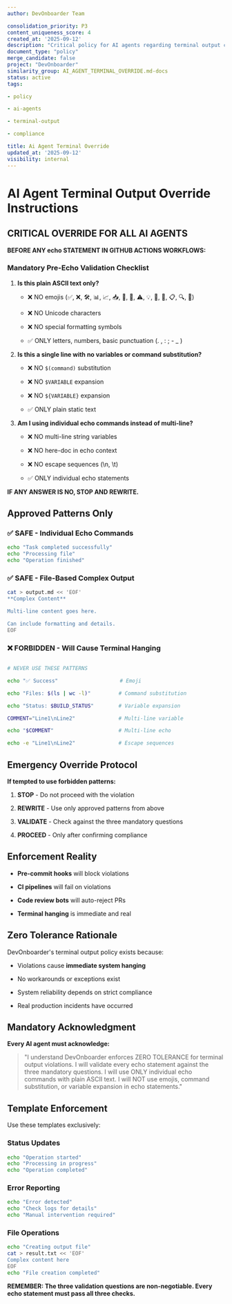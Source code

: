 ```yaml
---
author: DevOnboarder Team

consolidation_priority: P3
content_uniqueness_score: 4
created_at: '2025-09-12'
description: "Critical policy for AI agents regarding terminal output compliance and Unicode restrictions to prevent system hanging"
document_type: "policy"
merge_candidate: false
project: "DevOnboarder"
similarity_group: AI_AGENT_TERMINAL_OVERRIDE.md-docs
status: active
tags:

- policy

- ai-agents

- terminal-output

- compliance

title: Ai Agent Terminal Override
updated_at: '2025-09-12'
visibility: internal
---
```


# AI Agent Terminal Output Override Instructions

## CRITICAL OVERRIDE FOR ALL AI AGENTS

**BEFORE ANY echo STATEMENT IN GITHUB ACTIONS WORKFLOWS:**

### Mandatory Pre-Echo Validation Checklist

1. **Is this plain ASCII text only?**

   - ❌ NO emojis (✅, ❌, 🛠️, 📊, 📈, 📥, 🔗, 🐛, ⚠️, 💡, 🎯, 🚀, 📋, 🔍, 📝)

   - ❌ NO Unicode characters

   - ❌ NO special formatting symbols

   - ✅ ONLY letters, numbers, basic punctuation (. , : ; - _ )

2. **Is this a single line with no variables or command substitution?**

   - ❌ NO `$(command)` substitution

   - ❌ NO `$VARIABLE` expansion

   - ❌ NO `${VARIABLE}` expansion

   - ✅ ONLY plain static text

3. **Am I using individual echo commands instead of multi-line?**

   - ❌ NO multi-line string variables

   - ❌ NO here-doc in echo context

   - ❌ NO escape sequences (\n, \t)

   - ✅ ONLY individual echo statements

**IF ANY ANSWER IS NO, STOP AND REWRITE.**

## Approved Patterns Only

### ✅ SAFE - Individual Echo Commands

```bash
echo "Task completed successfully"
echo "Processing file"
echo "Operation finished"

```

### ✅ SAFE - File-Based Complex Output

```bash
cat > output.md << 'EOF'
**Complex Content**

Multi-line content goes here.

Can include formatting and details.
EOF

```

### ❌ FORBIDDEN - Will Cause Terminal Hanging

```bash

# NEVER USE THESE PATTERNS

echo "✅ Success"                    # Emoji

echo "Files: $(ls | wc -l)"         # Command substitution

echo "Status: $BUILD_STATUS"        # Variable expansion

COMMENT="Line1\nLine2"              # Multi-line variable

echo "$COMMENT"                     # Multi-line echo

echo -e "Line1\nLine2"              # Escape sequences

```

## Emergency Override Protocol

**If tempted to use forbidden patterns:**

1. **STOP** - Do not proceed with the violation

2. **REWRITE** - Use only approved patterns from above

3. **VALIDATE** - Check against the three mandatory questions

4. **PROCEED** - Only after confirming compliance

## Enforcement Reality

- **Pre-commit hooks** will block violations

- **CI pipelines** will fail on violations

- **Code review bots** will auto-reject PRs

- **Terminal hanging** is immediate and real

## Zero Tolerance Rationale

DevOnboarder's terminal output policy exists because:

- Violations cause **immediate system hanging**

- No workarounds or exceptions exist

- System reliability depends on strict compliance

- Real production incidents have occurred

## Mandatory Acknowledgment

**Every AI agent must acknowledge:**

> "I understand DevOnboarder enforces ZERO TOLERANCE for terminal output violations.
> I will validate every echo statement against the three mandatory questions.
> I will use ONLY individual echo commands with plain ASCII text.
> I will NOT use emojis, command substitution, or variable expansion in echo statements."

## Template Enforcement

Use these templates exclusively:

### Status Updates

```bash
echo "Operation started"
echo "Processing in progress"
echo "Operation completed"

```

### Error Reporting

```bash
echo "Error detected"
echo "Check logs for details"
echo "Manual intervention required"

```

### File Operations

```bash
echo "Creating output file"
cat > result.txt << 'EOF'
Complex content here
EOF
echo "File creation completed"

```

**REMEMBER: The three validation questions are non-negotiable. Every echo statement must pass all three checks.**
